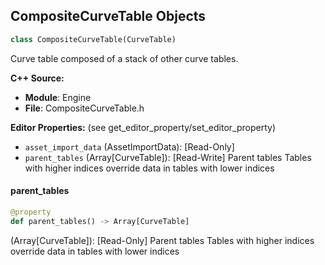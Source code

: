 ## CompositeCurveTable Objects

```python
class CompositeCurveTable(CurveTable)
```

Curve table composed of a stack of other curve tables.

**C++ Source:**

- **Module**: Engine
- **File**: CompositeCurveTable.h

**Editor Properties:** (see get_editor_property/set_editor_property)

- ``asset_import_data`` (AssetImportData):  [Read-Only]
- ``parent_tables`` (Array[CurveTable]):  [Read-Write] Parent tables
  Tables with higher indices override data in tables with lower indices

<a id="unreal.CompositeCurveTable.parent_tables"></a>

#### parent_tables

```python
@property
def parent_tables() -> Array[CurveTable]
```

(Array[CurveTable]):  [Read-Only] Parent tables
Tables with higher indices override data in tables with lower indices

<a id="unreal.CompositeDataTable"></a>